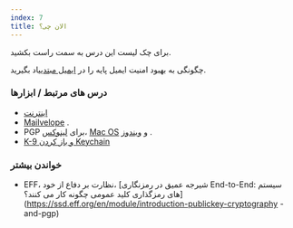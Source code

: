```yaml
---
index: 7
title: الان چی؟
---
```

برای چک لیست این درس به سمت راست بکشید.

چگونگی به بهبود امنیت ایمیل پایه را در [ایمیل مبتدی](umbrella://communications/email/beginner)یاد بگیرید.

### درس های مرتبط / ابزارها

*   [اینترنت](umbrella://communications/the-internet)
*   [Mailvelope](umbrella://tools/messaging/s_mailvelope.md) .
*   PGP برای [لینوکس](umbrella://tools/pgp/s_pgp-for-linux.md)، [Mac OS](umbrella://tools/pgp/s_pgp-for-mac-os-x.md) و [ویندوز](umbrella://tools/pgp/s_pgp-for-windows.md) .
*   [K-9 و باز کردن Keychain](umbrella://tools/encryption/s_k9-apg.md)

### خواندن بیشتر

*   EFF، نظارت بر دفاع از خود، [شیرجه عمیق در رمزنگاری  End-to-End: سیستم های رمزگذاری کلید عمومی چگونه کار می کنند؟](https://ssd.eff.org/en/module/introduction-publickey-cryptography -and-pgp)